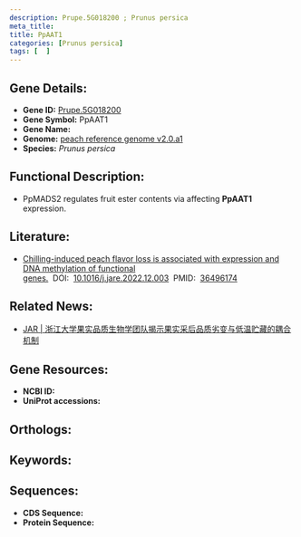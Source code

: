 ```yaml
---
description: Prupe.5G018200 ; Prunus persica
meta_title:
title: PpAAT1
categories: [Prunus persica]
tags: [  ]
---
```


## Gene Details:
- **Gene ID:**	[Prupe.5G018200]()
- **Gene Symbol:** PpAAT1
- **Gene Name:** 
- **Genome:** [peach reference genome v2.0.a1]()
- **Species:** *Prunus persica*

## Functional Description:
   - PpMADS2 regulates fruit ester contents via affecting **PpAAT1** expression.

## Literature:
   - [Chilling-induced peach flavor loss is associated with expression and DNA methylation of functional genes.]( https://www.sciencedirect.com/science/article/pii/S2090123222002697?via%3Dihub)&nbsp;&nbsp;DOI:&nbsp;&nbsp;[10.1016/j.jare.2022.12.003](https://www.sciencedirect.com/science/article/pii/S2090123222002697?via%3Dihub)&nbsp;&nbsp;PMID:&nbsp;&nbsp;[36496174](https://pubmed.ncbi.nlm.nih.gov/36496174/)

## Related News:
   - [JAR | 浙江大学果实品质生物学团队揭示果实采后品质劣变与低温贮藏的耦合机制](https://mp.weixin.qq.com/s?__biz=Mzg3MDEwNDEyMg==&mid=2247542726&idx=3&sn=473b191370691e37d84a8d9cd92586d1&chksm=ce908a93f9e70385c3506fdc779f8fe08ebb9ef3212c0af5ea031f1a742e555f97fd814c3c4c&scene=27#wechat_redirect)

## Gene Resources:
- **NCBI ID:** [](https://www.ncbi.nlm.nih.gov/gene/?term=)
- **UniProt accessions:** [](https://www.uniprot.org/uniprotkb//entry)

## Orthologs:


## Keywords:


## Sequences:
- **CDS Sequence:**
- **Protein Sequence:**
